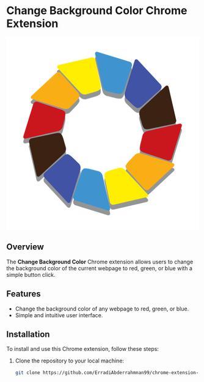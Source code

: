 # Change Background Color Chrome Extension

![Icon](icon.png)

## Overview

The **Change Background Color** Chrome extension allows users to change the background color of the current webpage to red, green, or blue with a simple button click.

## Features

- Change the background color of any webpage to red, green, or blue.
- Simple and intuitive user interface.

## Installation

To install and use this Chrome extension, follow these steps:

1. Clone the repository to your local machine:

   ```sh
   git clone https://github.com/ErradiAbderrahmnan99/chrome-extension-bg-color.git
